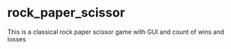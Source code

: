 # rock_paper_scissor
This is a classical rock paper scissor game with GUI and count of wins and losses
